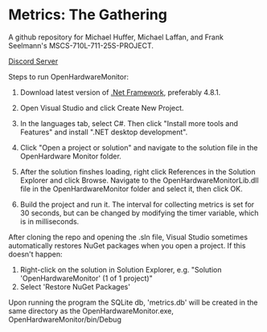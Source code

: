 # Metrics: The Gathering

A github repository for Michael Huffer, Michael Laffan, and Frank Seelmann's MSCS-710L-711-25S-PROJECT.

[Discord Server](https://discord.gg/Kwb6VZGQYP)


Steps to run OpenHardwareMonitor:

1. Download latest version of [.Net Framework](https://dotnet.microsoft.com/en-us/download/dotnet-framework), preferably 4.8.1.

2. Open Visual Studio and click Create New Project.

3. In the languages tab, select C#. Then click "Install more tools and Features" and install ".NET desktop development".

4. Click "Open a project or solution" and navigate to the solution file in the OpenHardware Monitor folder.

5. After the solution finshes loading, right click References in the Solution Explorer and click Browse. Navigate to the OpenHardwareMonitorLib.dll file in the OpenHardwareMonitor folder and select it, then click OK.

6. Build the project and run it. The interval for collecting metrics is set for 30 seconds, but can be changed by modifying the timer variable, which is in milliseconds.


After cloning the repo and opening the .sln file, Visual Studio sometimes automatically restores NuGet packages when you open a project. If this doesn't happen:
  1. Right-click on the solution in Solution Explorer, e.g. "Solution 'OpenHardwareMonitor' (1 of 1 project)"
  2. Select 'Restore NuGet Packages'

Upon running the program the SQLite db, 'metrics.db' will be created in the same directory as the OpenHardwareMonitor.exe, OpenHardwareMonitor/bin/Debug

